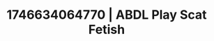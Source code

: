 ---
categories:
- Soft lighting seduction
- AI-generated
- Naughty expression
- Slow burn erotica
- Erotic transformation
- Erotic duality
- ASMR
- Cosplay
image: /assets/images/1746634064770.jpg
layout: post
seo:
  description: Featured content with exclusive ABDL Play, Scat Fetish. HD images available.
  keywords: ABDL Play, Scat Fetish
  og_image: /assets/images/1746634064770.jpg
  schema_type: VisualArtwork
tags:
- '#1746634064770'
- Scat Fetish
- ABDL Play
title: 1746634064770 | ABDL Play Scat Fetish
---